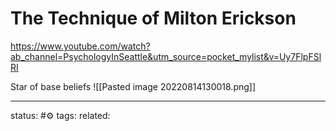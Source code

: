 # The Technique of Milton Erickson
https://www.youtube.com/watch?ab_channel=PsychologyInSeattle&utm_source=pocket_mylist&v=Uy7FlpFSlRI

Star of base beliefs
![[Pasted image 20220814130018.png]]


---
status: #⚙️ 
tags: 
related: 

